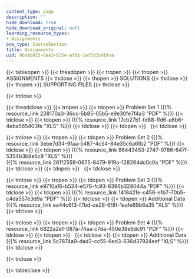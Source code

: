 ```yaml
---
content_type: page
description: ''
hide_download: true
hide_download_original: null
learning_resource_types:
- Assignments
ocw_type: CourseSection
title: Assignments
uid: 96dab925-6ea3-635e-af0b-1ef5d3c4bfaa
---
```


{{< tableopen >}}
{{< theadopen >}}
{{< tropen >}}
{{< thopen >}}
ASSIGNMENTS
{{< thclose >}}
{{< thopen >}}
SOLUTIONS
{{< thclose >}}
{{< thopen >}}
SUPPORTING FILES
{{< thclose >}}

{{< trclose >}}

{{< theadclose >}}
{{< tropen >}}
{{< tdopen >}}
Problem Set 1 ({{% resource_link 238170a3-36cc-5b85-05b5-e9e30fe7f4a3 "PDF" %}})
{{< tdclose >}}
{{< tdopen >}}
({{% resource_link 17cb27b1-fd88-ffd6-e8b6-4eba565403fe "XLS" %}})
{{< tdclose >}}
{{< tdopen >}}
 
{{< tdclose >}}

{{< trclose >}}
{{< tropen >}}
{{< tdopen >}}
Problem Set 2 ({{% resource_link 3ebe7d34-9faa-5487-4c54-84e35c6a6fb2 "PDF" %}})
{{< tdclose >}}
{{< tdopen >}}
({{% resource_link 86443453-2747-9786-647f-5354b3b8e5c9 "XLS" %}})  
({{% resource_link 261f2559-0675-8479-919a-128264dc0c0a "PDF" %}})
{{< tdclose >}}
{{< tdopen >}}
 
{{< tdclose >}}

{{< trclose >}}
{{< tropen >}}
{{< tdopen >}}
Problem Set 3 ({{% resource_link e9710a16-b534-e576-fc93-8396b328044a "PDF" %}})
{{< tdclose >}}
{{< tdopen >}}
({{% resource_link 141842fe-c456-e1b7-70b5-c4da557e3d9a "PDF" %}})
{{< tdclose >}}
{{< tdopen >}}
Additional Data ({{% resource_link ea44c6f3-f7bd-ce28-6f8f-1eafe69b6a35 "XLS" %}})
{{< tdclose >}}

{{< trclose >}}
{{< tropen >}}
{{< tdopen >}}
Problem Set 4 ({{% resource_link 6822a2e1-087a-74aa-c7da-450e38e6dc91 "PDF" %}})
{{< tdclose >}}
{{< tdopen >}}
 
{{< tdclose >}}
{{< tdopen >}}
Additional Data ({{% resource_link 5c7874a9-dad3-cc55-6ed3-636d37924eef "XLS" %}})
{{< tdclose >}}

{{< trclose >}}

{{< tableclose >}}